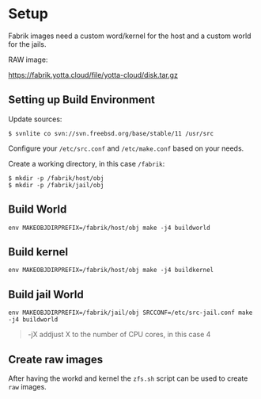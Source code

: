 # Setup

Fabrik images need a custom word/kernel for the host and a custom world for the jails.

RAW image:

https://fabrik.yotta.cloud/file/yotta-cloud/disk.tar.gz

## Setting up Build Environment

Update sources:

    $ svnlite co svn://svn.freebsd.org/base/stable/11 /usr/src

Configure your `/etc/src.conf` and `/etc/make.conf` based on your needs.

Create a working directory, in this case `/fabrik`:

    $ mkdir -p /fabrik/host/obj
    $ mkdir -p /fabrik/jail/obj

## Build World

    env MAKEOBJDIRPREFIX=/fabrik/host/obj make -j4 buildworld

## Build kernel

    env MAKEOBJDIRPREFIX=/fabrik/host/obj make -j4 buildkernel

## Build jail World

    env MAKEOBJDIRPREFIX=/fabrik/jail/obj SRCCONF=/etc/src-jail.conf make -j4 buildworld

> -jX addjust X to the number of CPU cores, in this case 4

## Create raw images

After having the workd and kernel the `zfs.sh` script can be used to create `raw` images.
